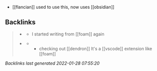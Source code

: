 - [[flancian]] used to use this, now uses [[obsidian]]
## Backlinks

> - [](2022-01-09.md)
>   - I started writing from [[foam]] again
>    
> - [](2021-01-04.md)
>   - -	checking out [[dendron]] It's a [[vscode]] extension like [[foam]]

_Backlinks last generated 2022-01-28 07:55:20_